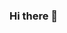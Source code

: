 ### Hi there 👋

<!--
**lenareljic/lenareljic** is a ✨ _special_ ✨ repository because its `README.md` (this file) appears on your GitHub profile.

- 🔭 I’m currently working on ...
- 🌱 I’m currently learning ...
- 📫 How to reach me: lenareljic@gmail.com 
-->
